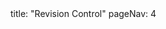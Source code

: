 <frontmatter>
title: "Revision Control"
pageNav: 4
</frontmatter>

<include src="container-inPage-asFlat.md" boilerplate />
